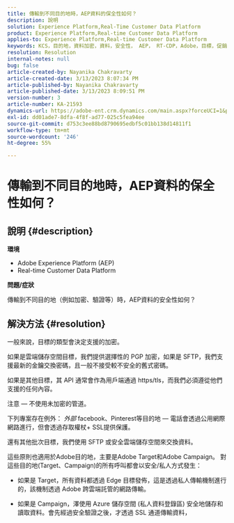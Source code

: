 ```yaml
---
title: 傳輸到不同目的地時，AEP資料的保全性如何？
description: 說明
solution: Experience Platform,Real-Time Customer Data Platform
product: Experience Platform,Real-time Customer Data Platform
applies-to: Experience Platform,Real-time Customer Data Platform
keywords: KCS，目的地，資料加密，資料，安全性， AEP， RT-CDP，Adobe，目標，促銷活動
resolution: Resolution
internal-notes: null
bug: false
article-created-by: Nayanika Chakravarty
article-created-date: 3/13/2023 8:07:34 PM
article-published-by: Nayanika Chakravarty
article-published-date: 3/13/2023 8:09:51 PM
version-number: 3
article-number: KA-21593
dynamics-url: https://adobe-ent.crm.dynamics.com/main.aspx?forceUCI=1&pagetype=entityrecord&etn=knowledgearticle&id=702212af-dac1-ed11-83ff-6045bd0065b6
exl-id: dd01ade7-8dfa-4f8f-ad77-025c5fea94ee
source-git-commit: d753c3ee88bd8790695edbf5c01bb138d14811f1
workflow-type: tm+mt
source-wordcount: '246'
ht-degree: 55%

---
```


# 傳輸到不同目的地時，AEP資料的保全性如何？

## 說明 {#description}


<b>環境</b>

- Adobe Experience Platform (AEP)
- Real-time Customer Data Platform


<b>問題/症狀</b>

傳輸到不同目的地（例如加密、驗證等）時，AEP資料的安全性如何？


## 解決方法 {#resolution}


一般來說，目標的類型會決定支援的加密。

如果是雲端儲存空間目標，我們提供選擇性的 PGP 加密，如果是 SFTP，我們支援最新的金鑰交換密碼，且一般不接受較不安全的舊式密碼。

如果是其他目標，其 API 通常會作為用戶端通過 https/tls，而我們必須遵從他們支援的任何內容。

注意 — 不使用未加密的管道。

下列專案存在例外： *外部* facebook、Pinterest等目的地  — 電話會透過公用網際網路進行，但會透過存取權杖+ SSL提供保護。

還有其他批次目標，我們使用 SFTP 或安全雲端儲存空間來交換資料。



這些原則也適用於Adobe目的地，主要是Adobe Target和Adobe Campaign。 對這些目的地(Target、Campaign)的所有呼叫都會以安全/私人方式發生：

- 如果是 Target，所有資料都透過 Edge 目標發佈，這是透過私人傳輸機制進行的，該機制透過 Adobe 跨雲端託管的網路傳輸。

- 如果是 Campaign，澤使用 Azure 儲存空間 (私人資料登錄區) 安全地儲存和讀取資料。會先經過安全驗證之後，才透過 SSL 通道傳輸資料，
